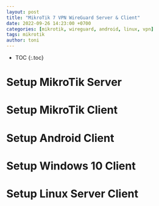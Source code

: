 ```yaml
---
layout: post
title: "MikroTik 7 VPN WireGuard Server & Client"
date: 2022-09-26 14:23:00 +0700
categories: [mikrotik, wireguard, android, linux, vpn]
tags: mikrotik
author: toni
---
```


* TOC
{:.toc}

# Setup MikroTik Server

# Setup MikroTik Client

# Setup Android Client

# Setup Windows 10 Client

# Setup Linux Server Client